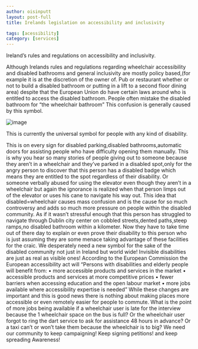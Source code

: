 ```yaml
---
author: oisinputt
layout: post-full
title: Irelands legislation on accessibility and inclusivity

tags: [acessibility]
category: [services]
---
```

Ireland’s rules and regulations on
accessibility and inclusivity.

Although Irelands rules and regulations regarding wheelchair accessibility and disabled bathrooms
and general inclusivity are mostly policy based,(for example it is at the discretion of the owner of.
Pub or restaurant whether or not to build a disabled bathroom or putting in a lift to a second floor
dining area) despite that the European Union do have certain laws around who is entitled to
access the disabled bathroom. People often mistake the disabled bathroom for “the wheelchair
bathroom” This confusion is generally caused by this symbol.


![image](https://i.imgur.com/NgqXVkQ.jpg)



This is currently the
universal symbol for
people with any kind of
disability.

This is on every sign for disabled parking,disabled bathrooms,automatic doors for assisting people who have
difficulty opening them manually. This is why you hear so many stories of people giving out to someone
because they aren’t in a wheelchair and they’ve parked in a disabled spot,only for the angry person to discover
that this person has a disabled badge which means they are entitled to the spot regardless of their disability.
Or someone verbally abused for using the elevator even though they aren’t in a wheelchair but again the
ignorance is realized when that person limps out of the elevator or uses his cane to navigate his way out.
This idea that disabled=wheelchair causes mass confusion and is the cause for so much controversy and adds
so much more pressure on people within the disabled community. As if it wasn’t stressful enough that this
person has struggled to navigate through Dublin city center on cobbled streets,dented paths,steep ramps,no
disabled bathroom within a kilometer. Now they have to take time out of there day to explain or even prove
their disability to this person who is just assuming they are some menace taking advantage of these facilities
for the craic. We desperately need a new symbol for the sake of the disabled community not just in Ireland but
world wide! Invisible disabilities are just as real as visible ones!
According to the European Commission the European accessibility act will
“Persons with disabilities and elderly people will benefit from:
• more accessible products and services in the market
• accessible products and services at more competitive prices
• fewer barriers when accessing education and the open labour market
• more jobs available where accessibility expertise is needed”
While these changes are important and this is good news there is nothing about making places more accessible
or even remotely easier for people to commute. What is the point of more jobs being available if a wheelchair
user is late for the interview because the 1 wheelchair space on the bus is full? Or the wheelchair user forgot to
ring the dart service to ask for assistance 48 hours in advance? Or a taxi can’t or won’t take them because the
wheelchair is to big? We need our community to keep campaigning! Keep signing petitions! and keep spreading
Awareness!
